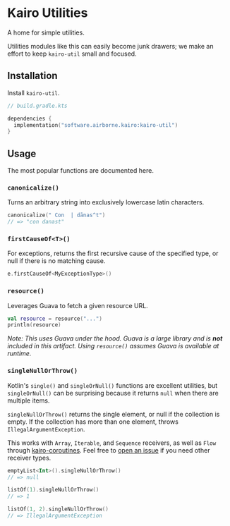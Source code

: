 # Kairo Utilities

A home for simple utilities.

Utilities modules like this can easily become junk drawers;
we make an effort to keep `kairo-util` small and focused.

## Installation

Install `kairo-util`.

```kotlin
// build.gradle.kts

dependencies {
  implementation("software.airborne.kairo:kairo-util")
}
```

## Usage

The most popular functions are documented here.

### `canonicalize()`

Turns an arbitrary string into exclusively lowercase latin characters.

```kotlin
canonicalize(" Con  | dãnas^t")
// => "con danast"
```

### `firstCauseOf<T>()`

For exceptions,
returns the first recursive cause of the specified type, or null if there is no matching cause.

```kotlin
e.firstCauseOf<MyExceptionType>()
```

### `resource()`

Leverages Guava to fetch a given resource URL.

```kotlin
val resource = resource("...")
println(resource)
```

_Note: This uses Guava under the hood.
Guava is a large library and is **not** included in this artifact.
Using `resource()` assumes Guava is available at runtime._

### `singleNullOrThrow()`

Kotlin's `single()` and `singleOrNull()` functions are excellent utilities,
but `singleOrNull()` can be surprising because it returns `null` when there are multiple items.

`singleNullOrThrow()` returns the single element, or null if the collection is empty.
If the collection has more than one element, throws `IllegalArgumentException`.

This works with `Array`, `Iterable`, and `Sequence` receivers,
as well as `Flow` through [kairo-coroutines](../kairo-coroutines).
Feel free to [open an issue](https://github.com/hudson155/kairo/issues/new)
if you need other receiver types.

```kotlin
emptyList<Int>().singleNullOrThrow()
// => null

listOf(1).singleNullOrThrow()
// => 1

listOf(1, 2).singleNullOrThrow()
// => IllegalArgumentException
```
